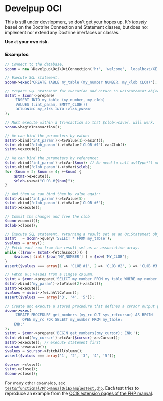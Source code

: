 Develpup OCI
============

This is still under development, so don't get your hopes up. It's *loosely* based on the Doctrine
Connection and Statement classes, but does not implement nor extend any Doctrine interfaces or
classes.

**Use at your own risk.**

### Examples
```php
// Connect to the database.
$conn = new \Develpup\Oci\OciConnection('hr', 'welcome', 'localhost/XE');

// Execute SQL statement.
$conn->exec('CREATE TABLE my_table (my_number NUMBER, my_clob CLOB)');

// Prepare SQL statement for execution and return an OciStatement object.
$stmt = $conn->prepare(
    'INSERT INTO my_table (my_number, my_clob)
     VALUES (:int_param, EMPTY_CLOB())
     RETURNING my_clob INTO :clob_param'
);

// Must execute within a transaction so that $clob->save() will work.
$conn->beginTransaction();

// We can bind the parameters by value:
$stmt->bind('int_param')->toValue(1)->asInt();
$stmt->bind('clob_param')->toValue('CLOB #1')->asClob();
$stmt->execute();

// We can bind the parameters by reference:
$stmt->bind('int_param')->toVar($num); // No need to call as{Type}() more than once.
$stmt->bind('clob_param')->toVar($clob);
for ($num = 2; $num <= 4; ++$num) {
    $stmt->execute();
    $clob->save("CLOB #{$num}");
}

// And then we can bind them by value again:
$stmt->bind('int_param')->toValue(5);
$stmt->bind('clob_param')->toValue('CLOB #5');
$stmt->execute();

// Commit the changes and free the clob
$conn->commit();
$clob->close();

// Execute SQL statement, returning a result set as an OciStatement object.
$stmt   = $conn->query('SELECT * FROM my_table');
$values = array();
// Fetch each row from the result set as an associative array.
while (($row = $stmt->fetchAssoc())) {
    $values[ (int) $row['MY_NUMBER'] ] = $row['MY_CLOB'];
}
assert($values === array(1 => 'CLOB #1', 2 => 'CLOB #2', 3 => 'CLOB #3', 4 => 'CLOB #4', 5 => 'CLOB #5'));

// Fetch all values from a single column.
$stmt = $conn->prepare('SELECT my_number FROM my_table WHERE my_number > :my_param');
$stmt->bind('my_param')->toValue(2)->asInt();
$stmt->execute();
$values = $stmt->fetchAllColumn();
assert($values === array('3', '4', '5'));

// Create and execute a stored procedure that defines a cursor output parameter.
$conn->exec(
    'CREATE PROCEDURE get_numbers (my_rc OUT sys_refcursor) AS BEGIN
        OPEN my_rc FOR SELECT my_number FROM my_table;
    END;'
);
$stmt = $conn->prepare('BEGIN get_numbers(:my_cursor); END;');
$stmt->bind('my_cursor')->toVar($cursor)->asCursor();
$stmt->execute(); // execute statement first
$cursor->execute();
$values = $cursor->fetchAllColumn();
assert($values === array('1', '2', '3', '4', '5'));

$cursor->close();
$stmt->close();
$conn->close();
```

For many other examples, see [`tests/functional/PhpManualOciExamplesTest.php`][1].
Each test tries to reproduce an example from the [OCI8 extension pages of the PHP manual][2].

[1]: https://github.com/jasonhofer/develpup-oci/blob/master/tests/functional/PhpManualOciExamplesTest.php
[2]: http://php.net/manual/book.oci8.php

